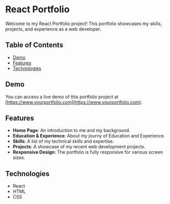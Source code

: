 # React Portfolio

Welcome to my React Portfolio project! This portfolio showcases my skills, projects, and experience as a web developer.

## Table of Contents

- [Demo](#demo)
- [Features](#features)
- [Technologies](#technologies)

## Demo

You can access a live demo of this portfolio project at [https://www.yourportfolio.com](https://www.yourportfolio.com).

## Features

- **Home Page**: An introduction to me and my background.
- **Education & Experience**: About my journy of Education and Experience.
- **Skills**: A list of my technical skills and expertise.
- **Projects**: A showcase of my recent web development projects.
- **Responsive Design**: The portfolio is fully responsive for various screen sizes.

## Technologies

- React
- HTML
- CSS


